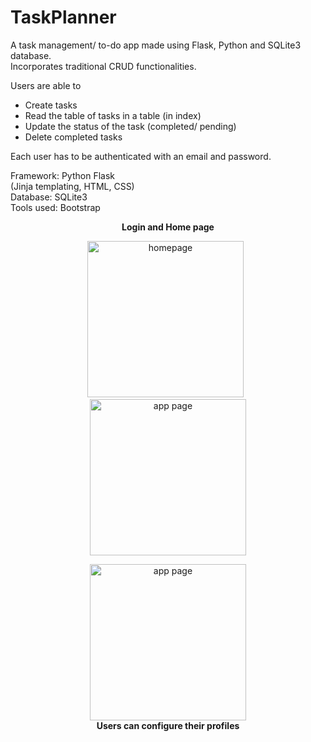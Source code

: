 # TaskPlanner
A task management/ to-do app made using Flask, Python and SQLite3 database. <br>
Incorporates traditional CRUD functionalities. <br>

Users are able to 
- Create tasks <br>
- Read the table of tasks in a table (in index) <br>
- Update the status of the task (completed/ pending) <br>
- Delete completed tasks <br>


Each user has to be authenticated with an email and password. <br>

Framework: Python Flask <br>
(Jinja templating, HTML, CSS) <br>
Database: SQLite3 <br>
Tools used: Bootstrap <br>



<strong> <p align = "center"> Login and Home page </p> </strong>
<p float = "left" align = "center">
<img height="250" alt="homepage" src="https://user-images.githubusercontent.com/96589109/148578461-b473448c-020c-4d6f-9548-985cfa2f9078.png">
  &nbsp

<img height="250" alt="app page" src="https://user-images.githubusercontent.com/96589109/167164702-73649360-61de-418c-97ed-bf9471f55524.png"> 
  

</p>

<p align="middle">
<img height="250" alt="app page" src="https://user-images.githubusercontent.com/96589109/167164731-df331580-1934-4388-a94c-cefe1eb53a3e.png"> <br>
  <strong> Users can configure their profiles </strong>
</p>
